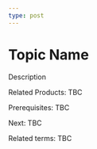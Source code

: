 ```yaml
---
type: post
---
```

# Topic Name

Description

Related Products: TBC

Prerequisites: TBC

Next: TBC

Related terms: TBC
